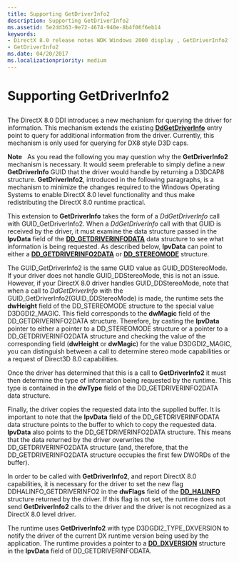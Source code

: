 ```yaml
---
title: Supporting GetDriverInfo2
description: Supporting GetDriverInfo2
ms.assetid: 5e2dd363-9e72-4674-940e-8b4f06f6eb14
keywords:
- DirectX 8.0 release notes WDK Windows 2000 display , GetDriverInfo2
- GetDriverInfo2
ms.date: 04/20/2017
ms.localizationpriority: medium
---
```


# Supporting GetDriverInfo2


## <span id="ddk_supporting_getdriverinfo2_gg"></span><span id="DDK_SUPPORTING_GETDRIVERINFO2_GG"></span>


The DirectX 8.0 DDI introduces a new mechanism for querying the driver for information. This mechanism extends the existing [**DdGetDriverInfo**](https://docs.microsoft.com/windows/desktop/api/ddrawint/nc-ddrawint-pdd_getdriverinfo) entry point to query for additional information from the driver. Currently, this mechanism is only used for querying for DX8 style D3D caps.

**Note**   As you read the following you may question why the **GetDriverInfo2** mechanism is necessary. It would seem preferable to simply define a new **GetDriverInfo** GUID that the driver would handle by returning a D3DCAP8 structure. **GetDriverInfo2**, introduced in the following paragraphs, is a mechanism to minimize the changes required to the Windows Operating Systems to enable DirectX 8.0 level functionality and thus make redistributing the DirectX 8.0 runtime practical.

 

This extension to **GetDriverInfo** takes the form of a *DdGetDriverInfo* call with GUID\_GetDriverInfo2. When a *DdGetDriverInfo* call with that GUID is received by the driver, it must examine the data structure passed in the **lpvData** field of the [**DD\_GETDRIVERINFODATA**](https://docs.microsoft.com/windows/desktop/api/ddrawint/ns-ddrawint-_dd_getdriverinfodata) data structure to see what information is being requested. As described below, **lpvData** can point to either a [**DD\_GETDRIVERINFO2DATA**](https://docs.microsoft.com/windows-hardware/drivers/ddi/d3dhal/ns-d3dhal-_dd_getdriverinfo2data) or [**DD\_STEREOMODE**](https://docs.microsoft.com/windows/desktop/api/ddrawint/ns-ddrawint-_dd_stereomode) structure.

The GUID\_GetDriverInfo2 is the same GUID value as GUID\_DDStereoMode. If your driver does not handle GUID\_DDStereoMode, this is not an issue. However, if your DirectX 8.0 driver handles GUID\_DDStereoMode, note that when a call to *DdGetDriverInfo* with the GUID\_GetDriverInfo2(GUID\_DDStereoMode) is made, the runtime sets the **dwHeight** field of the DD\_STEREOMODE structure to the special value D3DGDI2\_MAGIC. This field corresponds to the **dwMagic** field of the DD\_GETDRIVERINFO2DATA structure. Therefore, by casting the **lpvData** pointer to either a pointer to a DD\_STEREOMODE structure or a pointer to a DD\_GETDRIVERINFO2DATA structure and checking the value of the corresponding field (**dwHeight** or **dwMagic**) for the value D3DGDI2\_MAGIC, you can distinguish between a call to determine stereo mode capabilities or a request of Direct3D 8.0 capabilities.

Once the driver has determined that this is a call to **GetDriverInfo2** it must then determine the type of information being requested by the runtime. This type is contained in the **dwType** field of the DD\_GETDRIVERINFO2DATA data structure.

Finally, the driver copies the requested data into the supplied buffer. It is important to note that the **lpvData** field of the DD\_GETDRIVERINFODATA data structure points to the buffer to which to copy the requested data. **lpvData** also points to the DD\_GETDRIVERINFO2DATA structure. This means that the data returned by the driver overwrites the DD\_GETDRIVERINFO2DATA structure (and, therefore, that the DD\_GETDRIVERINFO2DATA structure occupies the first few DWORDs of the buffer).

In order to be called with **GetDriverInfo2**, and report DirectX 8.0 capabilities, it is necessary for the driver to set the new flag DDHALINFO\_GETDRIVERINFO2 in the **dwFlags** field of the [**DD\_HALINFO**](https://docs.microsoft.com/windows/desktop/api/ddrawint/ns-ddrawint-_dd_halinfo) structure returned by the driver. If this flag is not set, the runtime does not send **GetDriverInfo2** calls to the driver and the driver is not recognized as a DirectX 8.0 level driver.

The runtime uses **GetDriverInfo2** with type D3DGDI2\_TYPE\_DXVERSION to notify the driver of the current DX runtime version being used by the application. The runtime provides a pointer to a [**DD\_DXVERSION**](https://docs.microsoft.com/windows-hardware/drivers/ddi/d3dhal/ns-d3dhal-_dd_dxversion) structure in the **lpvData** field of DD\_GETDRIVERINFODATA.

 

 





